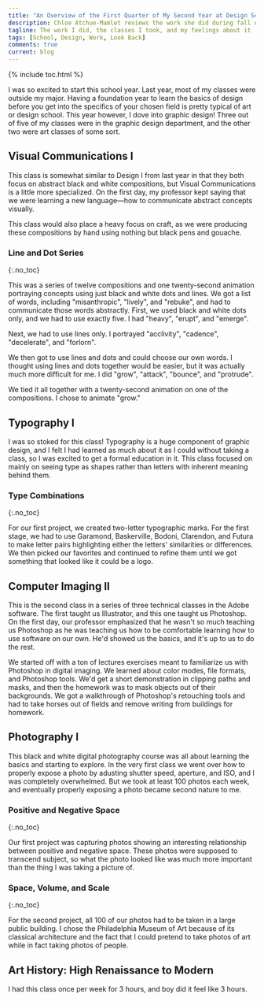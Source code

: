 ```yaml
---
title: "An Overview of the First Quarter of My Second Year at Design School"
description: Chloe Atchue-Mamlet reviews the work she did during fall quarter of her second year of design school at Drexel University
tagline: The work I did, the classes I took, and my feelings about it
tags: [School, Design, Work, Look Back]
comments: true
current: blog
---
```


{% include toc.html %} 

I was so excited to start this school year. Last year, most of my classes were outside my major. Having a foundation year to learn the basics of design before you get into the specifics of your chosen field is pretty typical of art or design school. This year however, I dove into graphic design! Three out of five of my classes were in the graphic design department, and the other two were art classes of some sort. 

## Visual Communications I

This class is somewhat similar to Design I from last year in that they both focus on abstract black and white compositions, but Visual Communications is a little more specialized. On the first day, my professor kept saying that we were learning a new language&mdash;how to communicate abstract concepts visually.

This class would also place a heavy focus on craft, as we were producing these compositions by hand using nothing but black pens and gouache. 

### Line and Dot Series
{:.no_toc}

This was a series of twelve compositions and one twenty-second animation portraying concepts using just black and white dots and lines. We got a list of words, including "misanthropic", "lively", and "rebuke", and had to communicate those words abstractly. First, we used black and white dots only, and we had to use exactly five. I had "heavy", "erupt", and "emerge".

Next, we had to use lines only. I portrayed "acclivity", "cadence", "decelerate", and "forlorn".

We then got to use lines and dots and could choose our own words. I thought using lines and dots together would be easier, but it was actually much more difficult for me. I did "grow", "attack", "bounce", and "protrude". 

We tied it all together with a twenty-second animation on one of the compositions. I chose to animate "grow."

## Typography I

I was so stoked for this class! Typography is a huge component of graphic design, and I felt I had learned as much about it as I could without taking a class, so I was excited to get a formal education in it. This class focused on mainly on seeing type as shapes rather than letters with inherent meaning behind them.

### Type Combinations
{:.no_toc}

For our first project, we created two-letter typographic marks. For the first stage, we had to use Garamond, Baskerville, Bodoni, Clarendon, and Futura to make letter pairs highlighting either the letters' similarities or differences. We then picked our favorites and continued to refine them until we got something that looked like it could be a logo.

## Computer Imaging II

This is the second class in a series of three technical classes in the Adobe software. The first taught us Illustrator, and this one taught us Photoshop. On the first day, our professor emphasized that he wasn't so much teaching us Photoshop as he was teaching us how to be comfortable learning how to use software on our own. He'd showed us the basics, and it's up to us to do the rest. 

We started off with a ton of lectures exercises meant to familiarize us with Photoshop in digital imaging. We learned about color modes, file formats, and Photoshop tools. We'd get a short demonstration in clipping paths and masks, and then the homework was to mask objects out of their backgrounds. We got a walkthrough of Photoshop's retouching tools and had to take horses out of fields and remove writing from buildings for homework. 

## Photography I

This black and white digital photography course was all about learning the basics and starting to explore. In the very first class we went over how to properly expose a photo by adusting shutter speed, aperture, and ISO, and I was completely overwhelmed. But we took at least 100 photos each week, and eventually properly exposing a photo became second nature to me.

### Positive and Negative Space
{:.no_toc}

Our first project was capturing photos showing an interesting relationship between positive and negative space. These photos were supposed to transcend subject, so what the photo looked like was much more important than the thing I was taking a picture of. 

### Space, Volume, and Scale
{:.no_toc}

For the second project, all 100 of our photos had to be taken in a large public building. I chose the Philadelphia Museum of Art because of its classical architecture and the fact that I could pretend to take photos of art while in fact taking photos of people. 

## Art History: High Renaissance to Modern

I had this class once per week for 3 hours, and boy did it feel like 3 hours. 
